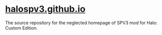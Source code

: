 # [halospv3.github.io](https://halospv3.github.io)

The source repository for the neglected homepage of SPV3 mod for Halo: Custom Edition.
